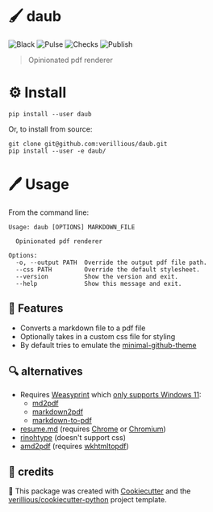 🖌️ daub
======
![Black](https://img.shields.io/badge/code%20style-black-000000.svg)
![Pulse](https://img.shields.io/github/commit-activity/m/verillious/daub)
![Checks](https://github.com/verillious/daub/actions/workflows/check.yml/badge.svg)
![Publish](https://github.com/verillious/daub/actions/workflows/publish.yml/badge.svg)


> Opinionated pdf renderer

# ⚙️ Install
```shell
pip install --user daub
```

Or, to install from source:

```shell
git clone git@github.com:verillious/daub.git
pip install --user -e daub/
```

# 🖊️ Usage
From the command line:

```shell
Usage: daub [OPTIONS] MARKDOWN_FILE

  Opinionated pdf renderer

Options:
  -o, --output PATH  Override the output pdf file path.
  --css PATH         Override the default stylesheet.
  --version          Show the version and exit.
  --help             Show this message and exit.
```

## 🚩 Features
* Converts a markdown file to a pdf file
* Optionally takes in a custom css file for styling
* By default tries to emulate the [minimal-github-theme](https://pages-themes.github.io/minimal/)

## 🔍 alternatives
* Requires [Weasyprint](https://doc.courtbouillon.org/weasyprint/latest/first_steps.html) which [only supports Windows 11](https://doc.courtbouillon.org/weasyprint/stable/first_steps.html#windows):
  * [md2pdf](https://github.com/jmaupetit/md2pdf)
  * [markdown2pdf](https://github.com/kxxoling/markdown2pdf)
  * [markdown-to-pdf](https://github.com/ljpengelen/markdown-to-pdf)
* [resume.md](https://github.com/mikepqr/resume.md) (requires [Chrome](https://www.google.com/intl/en_uk/chrome/) or [Chromium](https://www.chromium.org/Home/))
* [rinohtype](https://github.com/brechtm/rinohtype) (doesn't support css)
* [amd2pdf](https://github.com/tenuki/amd2pdf) (requires [wkhtmltopdf](https://wkhtmltopdf.org/))

## 🙏 credits
🍪 This package was created with [Cookiecutter](https://github.com/audreyr/cookiecutter) and the [verillious/cookiecutter-python](https://github.com/verillious/cookiecutter-python) project template.

